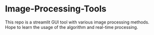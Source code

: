 # Image-Processing-Tools
This repo is a streamlit GUI tool with various image processing methods. Hope to learn the usage of the algorithm and real-time processing.

